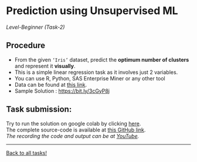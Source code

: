 # Prediction using Unsupervised ML  

_Level-Beginner (Task-2)_ 

## Procedure  
* From the given ```‘Iris’``` dataset, predict the **optimum number of clusters** and represent it **visually**.  
* This is a simple linear regression task as it involves just 2 variables.  
* You can use R, Python, SAS Enterprise Miner or any other tool  
* Data can be found at [this link](https://bit.ly/3kXTdox).  
* Sample Solution : https://bit.ly/3cGyP8j  
  
## Task submission:  
Try to run the solution on google colab by clicking [here](https://colab.research.google.com/github/ravi-prakash1907/The-Spark-Foundation-Tasks/blob/main/Task2/task2.ipynb).  
The complete source-code is available at [this GitHub link](https://github.com/ravi-prakash1907/The-Spark-Foundation-Tasks/edit/main/Task2).  
_The recording the code and output can be at [YouTube](#)._  

---

[Back to all tasks!](../)
